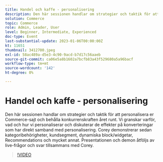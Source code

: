 ```yaml
---
title: Handel och kaffe - personalisering
description: Den här sessionen handlar om strategier och taktik för att personalisera er Commerce-sajt och behålla konkurrenskraften året runt. Vi granskar varför, vad och hur vi personaliserar och diskuterar de effekter på konverteringar som har direkt samband med personalisering. Corey demonstrerar sedan kategoribehörigheter, kundsegment, dynamiska block/widgetar, Recommendations och mycket annat. Presentationen och demon åtföljs av live-frågor och svar tillsammans med Corey.
solution: Commerce
topic: Commerce
role: Admin, Leader, User
level: Beginner, Intermediate, Experienced
doc-type: Event
last-substantial-update: 2023-01-06T00:00:00Z
kt: 11651
thumbnail: 3412700.jpeg
exl-id: 58ac489a-d5e3-4c90-9acd-b7d17c56aaeb
source-git-commit: ca06e5a8b1602a7bcfb83a43f529680a5a96bacf
workflow-type: tm+mt
source-wordcount: '142'
ht-degree: 0%

---
```


# Handel och kaffe - personalisering

Den här sessionen handlar om strategier och taktik för att personalisera er Commerce-sajt och behålla konkurrenskraften året runt. Vi granskar varför, vad och hur vi personaliserar och diskuterar de effekter på konverteringar som har direkt samband med personalisering. Corey demonstrerar sedan kategoribehörigheter, kundsegment, dynamiska block/widgetar, Recommendations och mycket annat. Presentationen och demon åtföljs av live-frågor och svar tillsammans med Corey.

>[!VIDEO](https://video.tv.adobe.com/v/3412700/?quality=12&learn=on)
